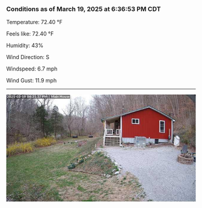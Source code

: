 ### Conditions as of March 19, 2025 at 6:36:53 PM CDT 

Temperature: 72.40 &deg;F

Feels like: 72.40 &deg;F

Humidity: 43%

Wind Direction: S

Windspeed: 6.7 mph

Wind Gust: 11.9 mph

---

<img src="./images/latest.jpeg"/>

